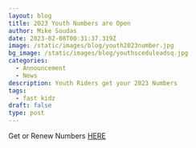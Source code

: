 ```yaml
---
layout: blog
title: 2023 Youth Numbers are Open
author: Mike Soudas
date: 2023-02-08T00:31:37.319Z
image: /static/images/blog/youth2023number.jpg
bg_image: /static/images/blog/youthsceduleadsq.jpg
categories:
  - Announcement
  - News
description: Youth Riders get your 2023 Numbers
tags:
  - fast kidz
draft: false
type: post
---
```

Get or Renew Numbers [HERE](https://www.moto-tally.com/ECEA/ECEA_PWY/SeriesRegistration.aspx)